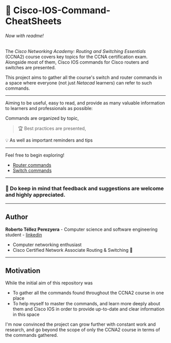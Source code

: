 # :page_with_curl: Cisco-IOS-Command-CheatSheets

###### Now with readme!

The _Cisco Networking Academy: Routing and Switching Essentials_ (CCNA2) course covers key topics for the CCNA certification exam. Alongside most of them, Cisco IOS commands for Cisco routers and switches are presented.

This project aims to gather all the course's switch and router commands in a space where everyone (not just _Netacad_ learners) can refer to such commands.

---

Aiming to be useful, easy to read, and provide as many valuable information to learners and professionals as possible:  

Commands are organized by topic,
>:trophy: Best practices are presented,

:bulb: As well as important reminders and tips 

---
Feel free to begin exploring!

- [Router commands](https://github.com/r7perezyera/Cisco-IOS-Command-CheatSheets/blob/master/router_commands.md)
- [Switch commands](https://github.com/r7perezyera/Cisco-IOS-Command-CheatSheets/blob/master/switch_commands.md)

---
### :memo: Do keep in mind that feedback and suggestions are welcome and highly appreciated.

---
## Author
__Roberto Téllez Perezyera__ - Computer science and software engineering student - [linkedin](https://www.linkedin.com/in/r7perezyera/)  
- Computer  networking enthusiast  
- Cisco Certified Network Associate Routing & Switching :star2:

---
## Motivation

While the initial aim of this repository was
- To gather all the commands found throughout the CCNA2 course in one place
- To help myself to master the commands, and learn more deeply about them and Cisco IOS in order to provide up-to-date and clear information in this space

I'm now convinced the project can grow further with constant work and research, and go beyond the scope of only the CCNA2 course in terms of the commands gathered.
